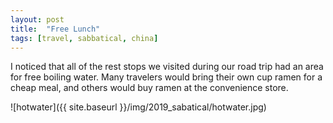 ```yaml
---
layout: post
title:  "Free Lunch"
tags: [travel, sabbatical, china]
---
```


I noticed that all of the rest stops we visited during our road trip had an area for free boiling water. Many travelers would bring their own cup ramen for a cheap meal, and others would buy ramen at the convenience store.

![hotwater]({{ site.baseurl }}/img/2019_sabatical/hotwater.jpg)